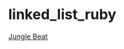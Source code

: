 # linked_list_ruby
[Jungle Beat](https://github.com/turingschool/curriculum/blob/b2d5c10aeff24020e2446c5e82a7d1fef8bb6782/source/projects/jungle_beat.markdown#L4)

